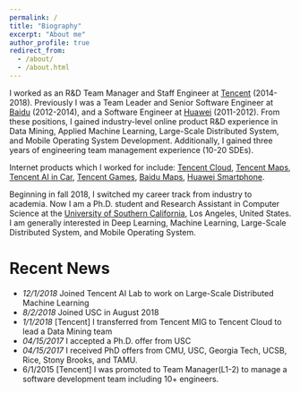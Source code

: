 ```yaml
---
permalink: /
title: "Biography"
excerpt: "About me"
author_profile: true
redirect_from: 
  - /about/
  - /about.html
---
```


I worked as an R&D Team Manager and Staff Engineer at <a href="https://en.wikipedia.org/wiki/Tencent" target="_blank">Tencent</a> (2014-2018).
Previously I was a Team Leader and Senior Software Engineer at <a href="https://en.wikipedia.org/wiki/Baidu" target="_blank">Baidu</a> (2012-2014), and a Software Engineer at <a href="https://en.wikipedia.org/wiki/Huawei" target="_blank">Huawei</a> (2011-2012).
From these positions, I gained industry-level online product R&D experience in Data Mining, Applied Machine Learning, Large-Scale Distributed System, and Mobile Operating System Development. Additionally, I gained three years of engineering team management experience (10-20 SDEs).

Internet products which I worked for include: <a href="https://intl.cloud.tencent.com/sli" target="_blank">Tencent Cloud</a>, <a href="https://map.qq.com/" target="_blank">Tencent Maps</a>, <a href="https://tas.qq.com/" target="_blank">Tencent AI in Car</a>, <a href="https://www.tencent.com/en-us/system.html" target="_blank">Tencent Games</a>, <a href="https://map.baidu.com/" target="_blank">Baidu Maps</a>, <a href="https://consumer.huawei.com/in/phones/" target="_blank">Huawei Smartphone</a>.

Beginning in fall 2018, I switched my career track from industry to academia. Now I am a Ph.D. student and Research Assistant in Computer Science at the <a href="http://www.usc.edu" target="_blank">University of Southern California</a>, Los Angeles, United States.
I am generally interested in Deep Learning, Machine Learning, Large-Scale Distributed System, and Mobile Operating System.
      
Recent News
======
- *12/1/2018* Joined Tencent AI Lab to work on Large-Scale Distributed Machine Learning
- *8/2/2018* Joined USC in August 2018
- *1/1/2018* [Tencent] I transferred from Tencent MIG to Tencent Cloud to lead a Data Mining team
- *04/15/2017* I accepted a Ph.D. offer from USC
- *04/15/2017* I received PhD offers from CMU, USC, Georgia Tech, UCSB, Rice, Stony Brooks, and TAMU.
- 6/1/2015 [Tencent] I was promoted to Team Manager(L1-2) to manage a software development team including 10+ engineers.